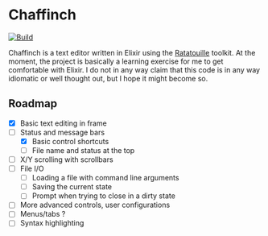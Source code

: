 # Chaffinch

[![Build](https://circleci.com/gh/a-bruhn/chaffinch.svg?style=svg&circle-token)](https://app.circleci.com/pipelines/github/a-bruhn/chaffinch?branch=master&filter=all)

Chaffinch is a text editor written in Elixir using the [Ratatouille](https://github.com/ndreynolds/ratatouille) toolkit.
At the moment, the project is basically a learning exercise for me to get comfortable with Elixir.
I do not in any way claim that this code is in any way idiomatic or well thought out, but I hope it might become so.

## Roadmap

- [x] Basic text editing in frame
- [ ] Status and message bars
  - [x] Basic control shortcuts
  - [ ] File name and status at the top
- [ ] X/Y scrolling with scrollbars
- [ ] File I/O
  - [ ] Loading a file with command line arguments
  - [ ] Saving the current state
  - [ ] Prompt when trying to close in a dirty state
- [ ] More advanced controls, user configurations
- [ ] Menus/tabs ?
- [ ] Syntax highlighting
